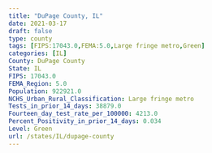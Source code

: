 ```yaml
---
title: "DuPage County, IL"
date: 2021-03-17
draft: false
type: county
tags: [FIPS:17043.0,FEMA:5.0,Large fringe metro,Green]
categories: [IL]
County: DuPage County
State: IL
FIPS: 17043.0
FEMA_Region: 5.0
Population: 922921.0
NCHS_Urban_Rural_Classification: Large fringe metro
Tests_in_prior_14_days: 38879.0
Fourteen_day_test_rate_per_100000: 4213.0
Percent_Positivity_in_prior_14_days: 0.034
Level: Green
url: /states/IL/dupage-county
---
```



